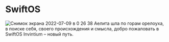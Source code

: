 # SwiftOS
![Снимок экрана 2022-07-09 в 0 26 38](https://user-images.githubusercontent.com/108939275/178094936-b5b7564b-d373-43c2-b01a-566ae9a62348.png)
Аелита шла по горам орелоуха, в поиске себя, своего происхождения и смысла, добро пожаловать в SwiftOS Invintium – новый путь.
